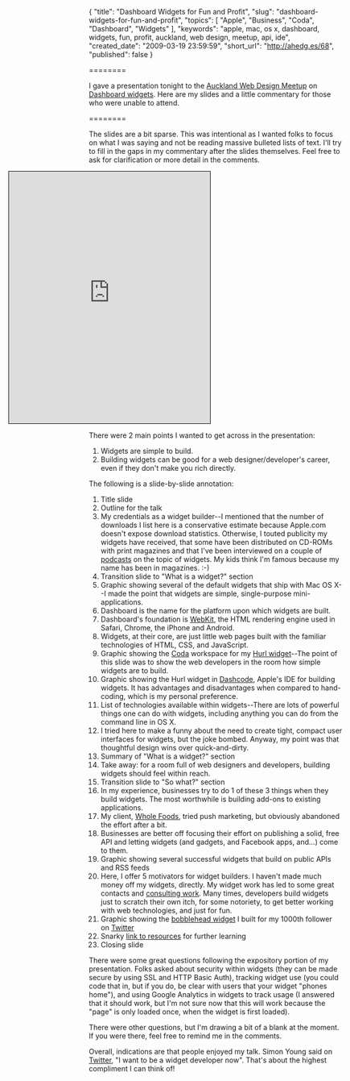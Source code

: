 {
  "title": "Dashboard Widgets for Fun and Profit",
  "slug": "dashboard-widgets-for-fun-and-profit",
  "topics": [
    "Apple",
    "Business",
    "Coda",
    "Dashboard",
    "Widgets"
  ],
  "keywords": "apple, mac, os x, dashboard, widgets, fun, profit, auckland, web design, meetup, api, ide",
  "created_date": "2009-03-19 23:59:59",
  "short_url": "http://ahedg.es/68",
  "published": false
}

========

I gave a presentation tonight to the <a href="http://www.meetup.com/aucklandweb/">Auckland Web Design Meetup</a> on <a href="http://www.apple.com/downloads/dashboard/">Dashboard widgets</a>. Here are my slides and a little commentary for those who were unable to attend.

========

<p class="outdent">The slides are a bit sparse. This was intentional as I wanted folks to focus on what I was saying and not be reading massive bulleted lists of text. I'll try to fill in the gaps in my commentary after the slides themselves. Feel free to ask for clarification or more detail in the comments.</p>

<iframe width="400" height="500" src="http://280slides.com/Viewer/?user=17132&name=Dashboard%20widgets%20for%20fun%20%26%20profit" style="border: 1px solid black; margin: 0; padding: 0;margin-left: -160px;"></iframe>

<p>There were 2 main points I wanted to get across in the presentation:</p>

<ol>
  <li>Widgets are simple to build.</li>
  <li>Building widgets can be good for a web designer/developer's career, even if they don't make you rich directly.</li>
</ol>

<p>The following is a slide-by-slide annotation:</p>

<ol>
  <li>Title slide</li>
  <li>Outline for the talk</li>
  <li>My credentials as a widget builder--I mentioned that the number of downloads I list here is a conservative estimate because Apple.com doesn't expose download statistics. Otherwise, I touted publicity my widgets have received, that some have been distributed on CD-ROMs with print magazines and that I've been interviewed on a couple of <a href="/widgets/#articles">podcasts</a> on the topic of widgets. My kids think I'm famous because my name has been in magazines. :-)</li>
  <li>Transition slide to "What is a widget?" section</li>
  <li>Graphic showing several of the default widgets that ship with Mac OS X--I made the point that widgets are simple, single-purpose mini-applications.</li>
  <li>Dashboard is the name for the platform upon which widgets are built.</li>
  <li>Dashboard's foundation is <a href="http://webkit.org/">WebKit</a>, the HTML rendering engine used in Safari, Chrome, the iPhone and Android.</li>
  <li>Widgets, at their core, are just little web pages built with the familiar technologies of HTML, CSS, and JavaScript.</li>
  <li>Graphic showing the <a href="http://www.panic.com/coda/">Coda</a> workspace for my <a href="/widgets/#hurler">Hurl widget</a>--The point of this slide was to show the web developers in the room how simple widgets are to build.</li>
  <li>Graphic showing the Hurl widget in <a href="http://developer.apple.com/tools/dashcode/">Dashcode</a>, Apple's <span class="tooltip" title="Integrated Development Environment">IDE</span> for building widgets. It has advantages and disadvantages when compared to hand-coding, which is my personal preference.</li>
  <li>List of technologies available within widgets--There are lots of powerful things one can do with widgets, including anything you can do from the command line in OS X.</li>
  <li>I tried here to make a funny about the need to create tight, compact user interfaces for widgets, but the joke bombed. Anyway, my point was that thoughtful design wins over quick-and-dirty.</li>
  <li>Summary of "What is a widget?" section</li>
  <li>Take away: for a room full of web designers and developers, building widgets should feel within reach.</li>
  <li>Transition slide to "So what?" section</li>
  <li>In my experience, businesses try to do 1 of these 3 things when they build widgets. The most worthwhile is building add-ons to existing applications.</li>
  <li>My client, <a href="http://www.wholefoodsmarket.com/">Whole Foods</a>, tried push marketing, but obviously abandoned the effort after a bit.</li>
  <li>Businesses are better off focusing their effort on publishing a solid, free <span class="tooltip" title="Application Programming Interface">API</span> and letting widgets (and gadgets, and Facebook apps, and...) come to them.</li>
  <li>Graphic showing several successful widgets that build on public APIs and RSS feeds</li>
  <li>Here, I offer 5 motivators for widget builders. I haven't made much money off my widgets, directly. My widget work has led to some great contacts and <a href="http://www.engadget.com/2009/02/19/sonar-hopes-to-power-social-featurephones-we-get-a-demo-2">consulting work</a>. Many times, developers build widgets just to scratch their own itch, for some notoriety, to get better working with web technologies, and just for fun.</li>
  <li>Graphic showing the <a href="http://tr.im/heheboy">bobblehead widget</a> I built for my 1000th follower on <a href="http://twitter.com/segdeha">Twitter</a></li>
  <li>Snarky <a href="http://lmgtfy.com/?q=developing+dashboard+widgets">link to resources</a> for further learning</li>
  <li>Closing slide</li>
</ol>

<p>There were some great questions following the expository portion of my presentation. Folks asked about security within widgets (they can be made secure by using SSL and HTTP Basic Auth), tracking widget use (you could code that in, but if you do, be clear with users that your widget "phones home"), and using Google Analytics in widgets to track usage (I answered that it should work, but I'm not sure now that this will work because the "page" is only loaded once, when the widget is first loaded).</p>

<p>There were other questions, but I'm drawing a bit of a blank at the moment. If you were there, feel free to remind me in the comments.</p>

<p>Overall, indications are that people enjoyed my talk. Simon Young said on <a href="http://twitter.com/audaciousgloop/status/1353607056">Twitter</a>, "I want to be a widget developer now". That's about the highest compliment I can think of!</p>
